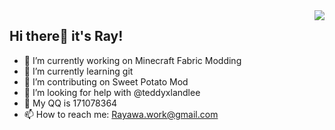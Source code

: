 <img align="right" src="https://github-readme-stats.vercel.app/api?username=Rayawa&show_icons=true&theme=ayu-mirage" /> 

## Hi there👋 it's Ray! 


- 🔭 I’m currently working on Minecraft Fabric Modding
- 🌱 I’m currently learning git
- 👯 I’m contributing on Sweet Potato Mod
- 🤔 I’m looking for help with @teddyxlandlee
- 💬 My QQ is 171078364
- 📫 How to reach me: Rayawa.work@gmail.com
